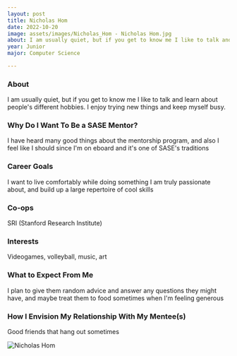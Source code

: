 ```yaml
---
layout: post
title: Nicholas Hom 
date: 2022-10-20
image: assets/images/Nicholas_Hom - Nicholas Hom.jpg
about: I am usually quiet, but if you get to know me I like to talk and learn about people's different hobbies. I enjoy trying new things and keep myself busy.
year: Junior
major: Computer Science

---
```


### About

I am usually quiet, but if you get to know me I like to talk and learn about people's different hobbies. I enjoy trying new things and keep myself busy.

### Why Do I Want To Be a SASE Mentor?

I have heard many good things about the mentorship program, and also I feel like I should since I'm on eboard and it's one of SASE's traditions

### Career Goals

I want to live comfortably while doing something I am truly passionate about, and build up a large repertoire of cool skills

### Co-ops

SRI (Stanford Research Institute)

### Interests

Videogames, volleyball, music, art

### What to Expect From Me

I plan to give them random advice and answer any questions they might have, and maybe treat them to food sometimes when I'm feeling generous

### How I Envision My Relationship With My Mentee(s) 

Good friends that hang out sometimes

<div class="text-center my-5">
    <img src="https://sase-drexel.github.io/mentorship-2022/assets/images/Nicholas_Hom - Nicholas Hom.jpg" alt="Nicholas Hom" class="rounded post-img" />
</div>
